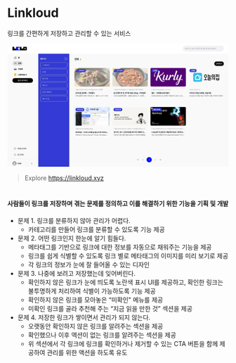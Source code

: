 # **Linkloud**

링크를 간편하게 저장하고 관리할 수 있는 서비스

![링클라우드 랜딩페이지 이미지](./public/images/landing/landing_top.webp)

> Explore https://linkloud.xyz
#

#### 사람들이 링크를 저장하며 겪는 문제를 정의하고 이를 해결하기 위한 기능을 기획 및 개발
- 문제 1. 링크를 분류하지 않아 관리가 어렵다.
  - 카테고리를 만들어 링크를 분류할 수 있도록 기능 제공
- 문제 2. 어떤 링크인지 한눈에 알기 힘들다.
  - 메타태그를 기반으로 링크에 대한 정보를 자동으로 채워주는 기능을 제공
  - 링크를 쉽게 식별할 수 있도록 링크 별로 메타태그의 이미지를 미리 보기로 제공
  - 각 링크의 정보가 눈에 잘 들어올 수 있는 디자인
- 문제 3. 나중에 보려고 저장했는데 잊어버린다.
  - 확인하지 않은 링크가 눈에 띄도록 노란색 표시 UI를 제공하고, 확인한 링크는 불투명하게 처리하여 식별이 가능하도록 기능 제공
  - 확인하지 않은 링크를 모아놓은 “미확인" 메뉴를 제공
  - 미확인 링크를 골라 추천해 주는 “지금 읽을 만한 것” 섹션을 제공
- 문제 4. 저장한 링크가 쌓이면서 관리가 되지 않는다.
  - 오랫동안 확인하지 않은 링크를 알려주는 섹션을 제공
  - 확인했으나 이후 액션이 없는 링크를 알려주는 섹션을 제공
  - 위 섹션에서 각 링크에 링크를 확인하거나 제거할 수 있는 CTA 버튼을 함께 제공하여 관리를 위한 액션을 하도록 유도
